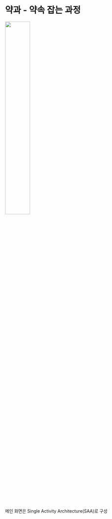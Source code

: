 # 약과 - 약속 잡는 과정 
<img src = "https://github.com/user-attachments/assets/867ccfff-a36c-4eaa-b50b-8f6610966f85" width="40%" height="40%"> 




메인 화면은 Single Activity Architecture(SAA)로 구성
